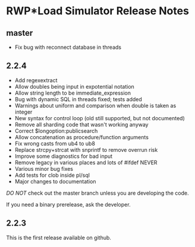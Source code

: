 # RWP\*Load Simulator Release Notes

## master

* Fix bug with reconnect database in threads

## 2.2.4

* Add regexextract
* Allow doubles being input in expotential notation
* Allow string length to be immediate_expression
* Bug with dynamic SQL in threads fixed; tests added
* Warnings about uniform and comparison when double is taken as integer
* New syntax for control loop (old still supported, but not documented)
* Remove all sharding code that wasn't working anyway
* Correct $longoption:publicsearch 
* Allow concatenation as procedure/function arguments
* Fix wrong casts from ub4 to ub8
* Replace strcpy+strcat with snprintf to remove overrun risk
* Improve some diagnostics for bad input
* Remove legacy in various places and lots of #ifdef NEVER
* Various minor bug fixes
* Add tests for clob inside pl/sql
* Major changes to documentation

*DO NOT* check out the master branch unless you are developing the code.

If you need a binary prerelease, ask the developer.

## 2.2.3

This is the first release available on github.

